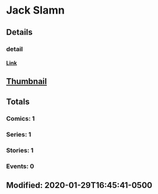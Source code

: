 # Jack  Slamn 
## Details
### detail
#### [Link](http://marvel.com/comics/creators/14029/jack_slamn?utm_campaign=apiRef&utm_source=225578a89fc76f3d20fbffda5d17a88d)
## [Thumbnail](http://i.annihil.us/u/prod/marvel/i/mg/b/40/image_not_available.jpg)
## Totals
### Comics: 1
### Series: 1
### Stories: 1
### Events: 0
## Modified: 2020-01-29T16:45:41-0500